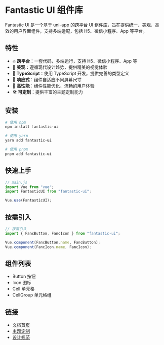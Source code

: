 # Fantastic UI 组件库

Fantastic UI 是一个基于 uni-app 的跨平台 UI 组件库，旨在提供统一、美观、高效的用户界面组件，支持多端适配，包括 H5、微信小程序、App 等平台。

## 特性

-   🔥 **跨平台**：一套代码，多端运行，支持 H5、微信小程序、App 等
-   🎨 **美观**：遵循现代设计趋势，提供精美的视觉体验
-   💪 **TypeScript**：使用 TypeScript 开发，提供完善的类型定义
-   📱 **响应式**：组件自适应不同屏幕尺寸
-   🚀 **高性能**：组件性能优化，流畅的用户体验
-   🛠️ **可定制**：提供丰富的主题定制能力

## 安装

```bash
# 使用 npm
npm install fantastic-ui

# 使用 yarn
yarn add fantastic-ui

# 使用 pnpm
pnpm add fantastic-ui
```

## 快速上手

```js
// main.js
import Vue from "vue";
import FantasticUI from "fantastic-ui";

Vue.use(FantasticUI);
```

## 按需引入

```js
// 按需引入
import { FancButton, FancIcon } from "fantastic-ui";

Vue.component(FancButton.name, FancButton);
Vue.component(FancIcon.name, FancIcon);
```

## 组件列表

-   Button 按钮
-   Icon 图标
-   Cell 单元格
-   CellGroup 单元格组

## 链接

-   [文档首页](./zh-CN/README.md)
-   [主题定制](./zh-CN/guide/theme.md)
-   [设计规范](./zh-CN/guide/design.md)

